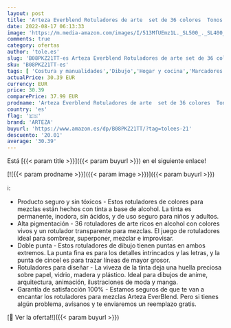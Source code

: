 ```yaml
---
layout: post
title: 'Arteza Everblend Rotuladores de arte  set de 36 colores  Tonos Trópicos  tinta a base de alcohol  doble punta  fina y biselada   rotuladores para pintar  colorear  dibujar  con caja organizadora'
date: 2022-08-17 06:13:33
image: 'https://m.media-amazon.com/images/I/513MfUEmz1L._SL500_._SL400_.jpg'
comments: true
category: ofertas
author: 'tole.es'
slug: 'B08PKZ21TT-es Arteza Everblend Rotuladores de arte set de 36 colores...'
sku: 'B08PKZ21TT-es'
tags: [ 'Costura y manualidades','Dibujo','Hogar y cocina','Marcadores','Materiales de dibujo','arteza','colorear','rotuladores','🇪🇸', ]
actualPrice: 30.39 EUR
currency: EUR
price: 30.39
comparePrice: 37.99 EUR
prodname: 'Arteza Everblend Rotuladores de arte  set de 36 colores  Tonos Trópicos  tinta a base de alcohol  doble punta  fina y biselada   rotuladores para pintar  colorear  dibujar  con caja organizadora'
country: 'es'
flag: '🇪🇸'
brand: 'ARTEZA'
buyurl: 'https://www.amazon.es/dp/B08PKZ21TT/?tag=tolees-21'
descuento: '20.01'
average: '30.39'
---
```


Está [{{< param title >}}]({{< param buyurl >}}) en el siguiente enlace!

[![{{< param prodname >}}]({{< param image >}})]({{< param buyurl >}})

ℹ️:

- Producto seguro y sin tóxicos - Estos rotuladores de colores para mezclas están hechos con tinta a base de alcohol. La tinta es permanente, inodora, sin ácidos, y de uso seguro para niños y adultos.
- Alta pigmentación - 36 rotuladores de arte ricos en alcohol con colores vivos y un rotulador transparente para mezclas. El juego de rotuladores ideal para sombrear, superponer, mezclar e improvisar.
- Doble punta - Estos rotuladores de dibujo tienen puntas en ambos extremos. La punta fina es para los detalles intrincados y las letras, y la punta de cincel es para trazar líneas de mayor grosor.
- Rotuladores para diseñar - La viveza de la tinta deja una huella preciosa sobre papel, vidrio, madera y plástico. Ideal para dibujos de anime, arquitectura, animación, ilustraciones de moda y manga.
- Garantía de satisfacción 100% - Estamos seguros de que te van a encantar los rotuladores para mezclas Arteza EverBlend. Pero si tienes algún problema, avísanos y te enviaremos un reemplazo gratis.

[🛒 Ver la oferta!!]({{< param buyurl >}})
